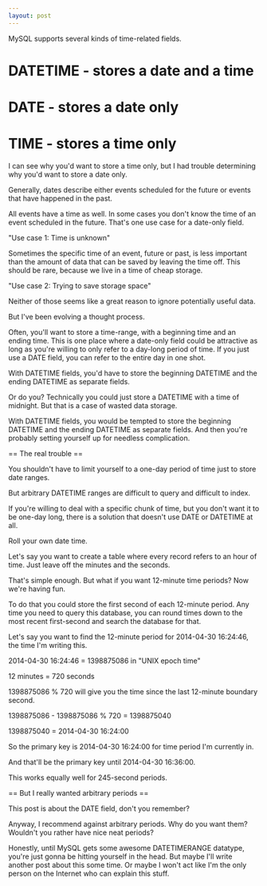 ```yaml
---
layout: post
---
```


MySQL supports several kinds of time-related fields.

# DATETIME - stores a date and a time
# DATE - stores a date only
# TIME - stores a time only

I can see why you'd want to store a time only, but I had trouble determining why you'd want to store a date only.

Generally, dates describe either events scheduled for the future or events that have happened in the past.

All events have a time as well. In some cases you don't know the time of an event scheduled in the future. That's one use case for a date-only field.

"Use case 1: Time is unknown"

Sometimes the specific time of an event, future or past, is less important than the amount of data that can be saved by leaving the time off. This should be rare, because we live in a time of cheap storage.

"Use case 2: Trying to save storage space"

Neither of those seems like a great reason to ignore potentially useful data.

But I've been evolving a thought process.

Often, you'll want to store a time-range, with a beginning time and an ending time. This is one place where a date-only field could be attractive as long as you're willing to only refer to a day-long period of time. If you just use a DATE field, you can refer to the entire day in one shot.

With DATETIME fields, you'd have to store the beginning DATETIME and the ending DATETIME as separate fields.

Or do you? Technically you could just store a DATETIME with a time of midnight. But that is a case of wasted data storage.

With DATETIME fields, you would be tempted to store the beginning DATETIME and the ending DATETIME as separate fields. And then you're probably setting yourself up for needless complication.

== The real trouble ==

You shouldn't have to limit yourself to a one-day period of time just to store date ranges.

But arbitrary DATETIME ranges are difficult to query and difficult to index. 

If you're willing to deal with a specific chunk of time, but you don't want it to be one-day long, there is a solution that doesn't use DATE or DATETIME at all.

Roll your own date time.

Let's say you want to create a table where every record refers to an hour of time. Just leave off the minutes and the seconds.

That's simple enough. But what if you want 12-minute time periods? Now we're having fun.

To do that you could store the first second of each 12-minute period. Any time you need to query this database, you can round times down to the most recent first-second and search the database for that.

Let's say you want to find the 12-minute period for 2014-04-30 16:24:46, the time I'm writing this.

2014-04-30 16:24:46 = 1398875086 in "UNIX epoch time"

12 minutes = 720 seconds

1398875086 % 720 will give you the time since the last 12-minute boundary second.

1398875086 - 1398875086 % 720 = 1398875040

1398875040 = 2014-04-30 16:24:00

So the primary key is 2014-04-30 16:24:00 for time period I'm currently in.

And that'll be the primary key until 2014-04-30 16:36:00.

This works equally well for 245-second periods.

== But I really wanted arbitrary periods ==

This post is about the DATE field, don't you remember?

Anyway, I recommend against arbitrary periods. Why do you want them? Wouldn't you rather have nice neat periods?

Honestly, until MySQL gets some awesome DATETIMERANGE datatype, you're just gonna be hitting yourself in the head. But maybe I'll write another post about this some time. Or maybe I won't act like I'm the only person on the Internet who can explain this stuff.